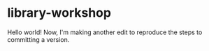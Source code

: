 # library-workshop

Hello world! Now, I'm making another edit to reproduce the steps to committing a version.